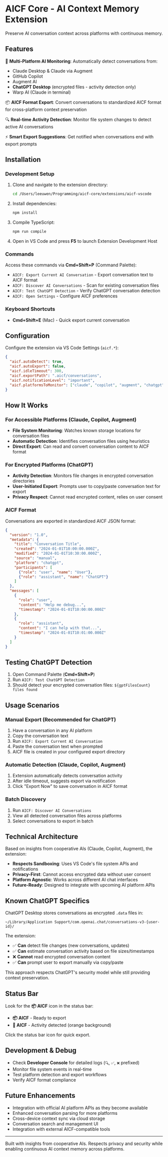 # AICF Core - AI Context Memory Extension

Preserve AI conversation context across platforms with continuous memory.

## Features

🎯 **Multi-Platform AI Monitoring**: Automatically detect conversations from:
- Claude Desktop & Claude via Augment
- GitHub Copilot 
- Augment AI
- **ChatGPT Desktop** (encrypted files - activity detection only)
- Warp AI (Claude in terminal)

📦 **AICF Format Export**: Convert conversations to standardized AICF format for cross-platform context preservation

🔍 **Real-time Activity Detection**: Monitor file system changes to detect active AI conversations

⚡ **Smart Export Suggestions**: Get notified when conversations end with export prompts

## Installation

### Development Setup

1. Clone and navigate to the extension directory:
   ```bash
   cd /Users/leeuwen/Programming/aicf-core/extensions/aicf-vscode
   ```

2. Install dependencies:
   ```bash
   npm install
   ```

3. Compile TypeScript:
   ```bash
   npm run compile
   ```

4. Open in VS Code and press **F5** to launch Extension Development Host

### Commands

Access these commands via **Cmd+Shift+P** (Command Palette):

- `AICF: Export Current AI Conversation` - Export conversation text to AICF format
- `AICF: Discover AI Conversations` - Scan for existing conversation files
- `AICF: Test ChatGPT Detection` - Verify ChatGPT conversation detection
- `AICF: Open Settings` - Configure AICF preferences

### Keyboard Shortcuts

- **Cmd+Shift+E** (Mac) - Quick export current conversation

## Configuration

Configure the extension via VS Code Settings (`aicf.*`):

```json
{
  "aicf.autoDetect": true,
  "aicf.autoExport": false,
  "aicf.idleTimeout": 300,
  "aicf.exportPath": ".aicf/conversations",
  "aicf.notificationLevel": "important",
  "aicf.platformsToMonitor": ["claude", "copilot", "augment", "chatgpt"]
}
```

## How It Works

### For Accessible Platforms (Claude, Copilot, Augment)
- **File System Monitoring**: Watches known storage locations for conversation files
- **Automatic Detection**: Identifies conversation files using heuristics
- **Direct Export**: Can read and convert conversation content to AICF format

### For Encrypted Platforms (ChatGPT)
- **Activity Detection**: Monitors file changes in encrypted conversation directories
- **User-Initiated Export**: Prompts user to copy/paste conversation text for export
- **Privacy Respect**: Cannot read encrypted content, relies on user consent

### AICF Format

Conversations are exported in standardized AICF JSON format:

```json
{
  "version": "1.0",
  "metadata": {
    "title": "Conversation Title",
    "created": "2024-01-01T10:00:00.000Z",
    "modified": "2024-01-01T10:30:00.000Z",
    "source": "manual",
    "platform": "chatgpt",
    "participants": [
      {"role": "user", "name": "User"},
      {"role": "assistant", "name": "ChatGPT"}
    ]
  },
  "messages": [
    {
      "role": "user",
      "content": "Help me debug...",
      "timestamp": "2024-01-01T10:00:00.000Z"
    },
    {
      "role": "assistant", 
      "content": "I can help with that...",
      "timestamp": "2024-01-01T10:01:00.000Z"
    }
  ]
}
```

## Testing ChatGPT Detection

1. Open Command Palette (**Cmd+Shift+P**)
2. Run `AICF: Test ChatGPT Detection`
3. Should detect your encrypted conversation files: `${gptFilesCount} files found`

## Usage Scenarios

### Manual Export (Recommended for ChatGPT)
1. Have a conversation in any AI platform
2. Copy the conversation text
3. Run `AICF: Export Current AI Conversation`
4. Paste the conversation text when prompted
5. AICF file is created in your configured export directory

### Automatic Detection (Claude, Copilot, Augment)
1. Extension automatically detects conversation activity
2. After idle timeout, suggests export via notification
3. Click "Export Now" to save conversation in AICF format

### Batch Discovery
1. Run `AICF: Discover AI Conversations`
2. View all detected conversation files across platforms
3. Select conversations to export in batch

## Technical Architecture

Based on insights from cooperative AIs (Claude, Copilot, Augment), the extension:

- **Respects Sandboxing**: Uses VS Code's file system APIs and notifications
- **Privacy-First**: Cannot access encrypted data without user consent
- **Platform Agnostic**: Works across different AI chat interfaces
- **Future-Ready**: Designed to integrate with upcoming AI platform APIs

## Known ChatGPT Specifics

ChatGPT Desktop stores conversations as encrypted `.data` files in:
```
~/Library/Application Support/com.openai.chat/conversations-v3-{user-id}/
```

The extension:
- ✅ **Can** detect file changes (new conversations, updates)
- ✅ **Can** estimate conversation activity based on file sizes/timestamps  
- ❌ **Cannot** read encrypted conversation content
- ✅ **Can** prompt user to export manually via copy/paste

This approach respects ChatGPT's security model while still providing context preservation.

## Status Bar

Look for the **📦 AICF** icon in the status bar:
- **📦 AICF** - Ready to export
- **🔄 AICF** - Activity detected (orange background)

Click the status bar icon for quick export.

## Development & Debug

- Check **Developer Console** for detailed logs (`🔍`, `✅`, `❌` prefixed)
- Monitor file system events in real-time
- Test platform detection and export workflows
- Verify AICF format compliance

## Future Enhancements

- Integration with official AI platform APIs as they become available
- Enhanced conversation parsing for more platforms
- Cross-device context sync via cloud storage
- Conversation search and management UI
- Integration with external AICF-compatible tools

---

Built with insights from cooperative AIs. Respects privacy and security while enabling continuous AI context memory across platforms.